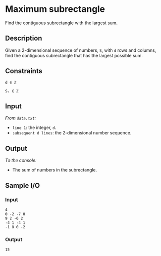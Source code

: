 # Maximum subrectangle
Find the contiguous subrectangle with the largest sum.

## Description
Given a 2-dimensional sequence of numbers, `S`, with `d` rows and columns, find the contiguous subrectangle that has the largest possible sum.

## Constraints
`d ∈ ℤ`

`Sᵢ ∈ ℤ`

## Input
*From `data.txt`:*
* `line 1`: the integer, `d`.
* `subsequent d lines`: the 2-dimensional number sequence.

## Output
*To the console:*
* The sum of numbers in the subrectangle.

## Sample I/O
### Input
```
4
0 -2 -7 0 
9 2 -6 2
-4 1 -4 1 
-1 8 0 -2
```

### Output
```
15
```
